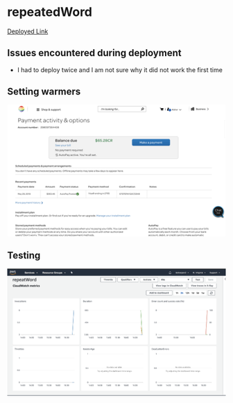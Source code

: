 # repeatedWord

[Deployed Link](https://360flz2g20.execute-api.us-east-1.amazonaws.com/wordRepeatDeploy)

## Issues encountered during deployment

* I had to deploy twice and I am not sure why it did not work the first time

## Setting warmers
![Setup](./assets/warmer.png)

## Testing
![Testing](./assets/test.png)
